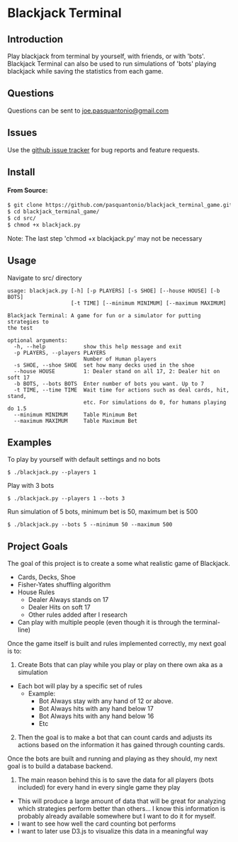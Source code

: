 # Blackjack Terminal

## Introduction

Play blackjack from terminal by yourself, with friends, or with 'bots'. Blackjack Terminal can also be used to run simulations of 'bots' playing blackjack while saving the statistics from each game.

## Questions
Questions can be sent to joe.pasquantonio@gmail.com

## Issues
Use the [github issue tracker](https://github.com/pasquantonio/blackjack_terminal_game/issues) for bug reports and feature requests.

## Install
#### From Source:
````bash
$ git clone https://github.com/pasquantonio/blackjack_terminal_game.git
$ cd blackjack_terminal_game/
$ cd src/
$ chmod +x blackjack.py
````
Note: The last step 'chmod +x blackjack.py' may not be necessary

## Usage
Navigate to src/ directory
````
usage: blackjack.py [-h] [-p PLAYERS] [-s SHOE] [--house HOUSE] [-b BOTS]
                    [-t TIME] [--minimum MINIMUM] [--maximum MAXIMUM]

Blackjack Terminal: A game for fun or a simulator for putting strategies to
the test

optional arguments:
  -h, --help            show this help message and exit
  -p PLAYERS, --players PLAYERS
                        Number of Human players
  -s SHOE, --shoe SHOE  set how many decks used in the shoe
  --house HOUSE         1: Dealer stand on all 17, 2: Dealer hit on soft 17
  -b BOTS, --bots BOTS  Enter number of bots you want. Up to 7
  -t TIME, --time TIME  Wait time for actions such as deal cards, hit, stand,
                        etc. For simulations do 0, for humans playing do 1.5
  --minimum MINIMUM     Table Minimum Bet
  --maximum MAXIMUM     Table Maximum Bet
````

## Examples
To play by yourself with default settings and no bots
````
$ ./blackjack.py --players 1
````
Play with 3 bots
````
$ ./blackjack.py --players 1 --bots 3
````
Run simulation of 5 bots, minimum bet is 50, maximum bet is 500
````
$ ./blackjack.py --bots 5 --minimum 50 --maximum 500
````

## Project Goals
The goal of this project is to create a some what realistic game of Blackjack.
* Cards, Decks, Shoe
* Fisher-Yates shuffling algorithm
* House Rules
  * Dealer Always stands on 17
  * Dealer Hits on soft 17
  * Other rules added after I research
* Can play with multiple people (even though it is through the terminal-line)

Once the game itself is built and rules implemented correctly, my next goal is to:
1) Create Bots that can play while you play or play on there own aka as a simulation
* Each bot will play by a specific set of rules
  * Example:
    * Bot Always stay with any hand of 12 or above.
    * Bot Always hits with any hand below 17
    * Bot Always hits with any hand below 16
    * Etc
2) Then the goal is to make a bot that can count cards and adjusts its actions based on the information it has gained through
counting cards.

Once the bots are built and running and playing as they should, my next goal is to build
a database backend.
1. The main reason behind this is to save the data for all players (bots included) for every hand in every single game they
play
  * This will produce a large amount of data that will be great for analyzing which strategies perform better than others... I know this information is probably already available somewhere but I want to do it for myself.
  * I want to see how well the card counting bot performs
  * I want to later use D3.js to visualize this data in a meaningful way
